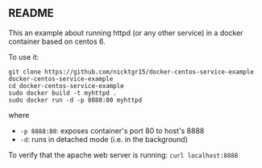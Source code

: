 ## README
This an example about running httpd (or any other service) in a docker container based on centos 6.

To use it:

```
git clone https://github.com/nicktgr15/docker-centos-service-example docker-centos-service-example
cd docker-centos-service-example
sudo docker build -t myhttpd .
sudo docker run -d -p 8888:80 myhttpd
```

where 

- `-p 8888:80`:  exposes container's port 80 to host's 8888
- `-d`: runs in detached mode (i.e. in the background)

To verify that the apache web server is running: `curl localhost:8888`

